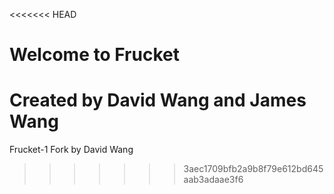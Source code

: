 <<<<<<< HEAD
# Welcome to Frucket

Created by David Wang and James Wang
=======
Frucket-1 Fork by David Wang
>>>>>>> 3aec1709bfb2a9b8f79e612bd645aab3adaae3f6
